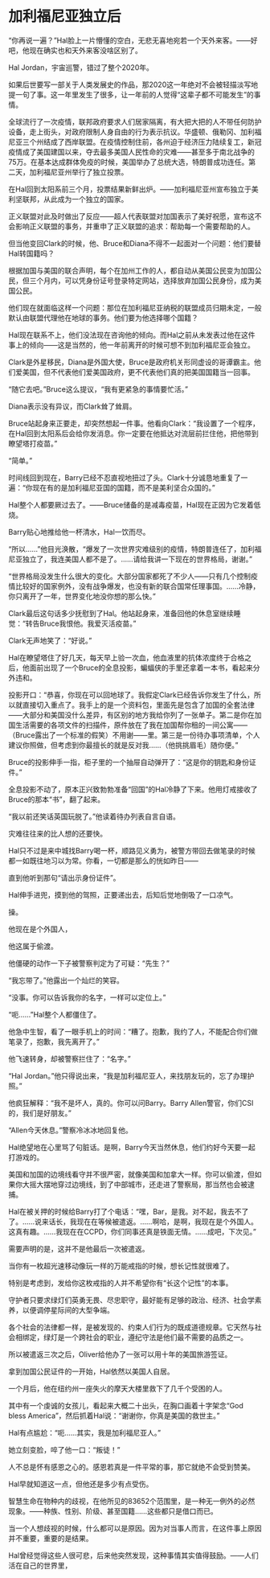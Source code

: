 # 加利福尼亚独立后

“你再说一遍？”Hal脸上一片懵懂的空白，无悲无喜地宛若一个天外来客。——好吧，他现在确实也和天外来客没啥区别了。

Hal Jordan，宇宙巡警，错过了整个2020年。

如果后世要写一部关于人类发展史的作品，那2020这一年绝对不会被轻描淡写地提一句了事。这一年里发生了很多，让一年前的人觉得“这辈子都不可能发生”的事情。

全球流行了一次疫情，联邦政府要求人们居家隔离，有大把大把的人不带任何防护设备，走上街头，对政府限制人身自由的行为表示抗议。华盛顿、俄勒冈、加利福尼亚三个州结成了西岸联盟。在疫情控制住前，各州迫于经济压力陆续复工，新冠疫情成了美国建国以来，夺去最多美国人民性命的灾难——甚至多于南北战争的75万。在基本达成群体免疫的时候，美国举办了总统大选，特朗普成功连任。第二天，加利福尼亚州举行了独立投票。

在Hal回到太阳系前三个月，投票结果新鲜出炉。——加利福尼亚州宣布独立于美利坚联邦，从此成为一个独立的国家。

正义联盟对此及时做出了反应——超人代表联盟对加国表示了美好祝愿，宣布这不会影响正义联盟的事务，并重申了正义联盟的追求：帮助每一个需要帮助的人。

但当他变回Clark的时候，他、Bruce和Diana不得不一起面对一个问题：他们要替Hal转国籍吗？

根据加国与美国的联合声明，每个在加州工作的人，都自动从美国公民变为加国公民，但三个月内，可以凭身份证号登录特定网站，选择放弃加国公民身份，成为美国公民。

他们现在就面临这样一个问题：那位在加利福尼亚纳税的联盟成员归期未定，一般默认由联盟代理他在地球的事务。他们要为他选择哪个国籍？

Hal现在联系不上，他们没法现在咨询他的倾向。而Hal之前从未发表过他在这件事上的倾向——这是当然的，他一年前离开的时候可想不到加利福尼亚会独立。

Clark是外星移民，Diana是外国大使，Bruce是政府机关形同虚设的哥谭霸主。他们爱美国，但不代表他们爱美国政府，更不代表他们真的把美国国籍当一回事。

“随它去吧。”Bruce这么提议，“我有更紧急的事情要忙活。”

Diana表示没有异议，而Clark耸了耸肩。

Bruce站起身来正要走，却突然想起一件事。他看向Clark：“我设置了一个程序，在Hal回到太阳系后会给你发消息。你一定要在他抵达对流层前拦住他，把他带到瞭望塔打疫苗。”

“简单。”



时间线回到现在，Barry已经不忍直视地扭过了头。Clark十分诚恳地重复了一遍：“你现在有的是加利福尼亚国的国籍，而不是美利坚合众国的。”

Hal整个人都要厥过去了。——Bruce储备的是减毒疫苗，Hal现在正因为它发着低烧。

Barry贴心地推给他一杯清水，Hal一饮而尽。

“所以……”他目光涣散，“爆发了一次世界灾难级别的疫情，特朗普连任了，加利福尼亚独立了，我连美国人都不是了。……请给我讲一下现在的世界格局，谢谢。”

“世界格局没发生什么很大的变化。大部分国家都死了不少人——只有几个控制疫情比较好的国家例外，没有战争爆发，也没有新的联合国常任理事国。……冷静，你只离开了一年，世界变化地没你想的那么快。”

Clark最后这句话多少抚慰到了Hal。他站起身来，准备回他的休息室继续睡觉：“转告Bruce我恨他。我爱灭活疫苗。”

Clark无声地笑了：“好说。”

Hal在瞭望塔住了好几天，每天早上验一次血，他血液里的抗体浓度终于合格之后，他面前出现了一个Bruce的全息投影，蝙蝠侠的手里还拿着一本书，看起来分外违和。

投影开口：“恭喜，你现在可以回地球了。我假定Clark已经告诉你发生了什么，所以就直接切入重点了。我手上的是一个资料包，里面先是包含了加国的全套法律——大部分和美国没什么差异，有区别的地方我给你列了一张单子。第二是你在加国生活需要的各项文件的扫描件，原件放在了我在加国帮你租的一间公寓——（Bruce露出了一个标准的假笑）不用谢——里。第三是一份待办事项清单，个人建议你照做，但考虑到你最擅长的就是反对我……（他挑挑眉毛）随你便。”

Bruce的投影伸手一指，柜子里的一个抽屉自动弹开了：“这是你的钥匙和身份证件。”

全息投影不动了，原本正兴致勃勃准备“回国”的Hal冷静了下来。他用灯戒接收了Bruce的那本“书”，翻了起来。

“我以前还笑话英国玩脱了。”他读着待办列表自言自语。



灾难往往来的比人想的还要快。

Hal只不过是来中城找Barry喝一杯，顺路见义勇为，被警方带回去做笔录的时候都一如既往地习以为常。你看，一切都是那么的恍如昨日——

直到他听到那句“请出示身份证件”。

Hal伸手进兜，摸到他的驾照，正要递出去，后知后觉地倒吸了一口凉气。

操。

他现在是个外国人，

他这属于偷渡。

他僵硬的动作一下子被警察判定为了可疑：“先生？”

“我忘带了。”他露出一个灿烂的笑容。

“没事。你可以告诉我你的名字，一样可以定位上。”

“呃……”Hal整个人都僵住了。

他急中生智，看了一眼手机上的时间：“糟了。抱歉，我约了人，不能配合你们做笔录了，抱歉，我先离开了。”

他飞速转身，却被警察拦住了：“名字。”

“Hal Jordan。”他只得说出来，“我是加利福尼亚人，来找朋友玩的，忘了办理护照。”

他疯狂解释：“我不是坏人，真的。你可以问Barry。Barry Allen警官，你们CSI的，我们是好朋友。”

“Allen今天休息。”警察冷冰冰地回复他。

Hal绝望地在心里骂了句脏话。是啊，Barry今天当然休息，他们约好今天要一起打游戏的。

美国和加国的边境线看守并不很严密，就像美国和加拿大一样。你可以偷渡，但如果你大摇大摆地穿过边境线，到了中部城市，还走进了警察局，那当然也会被逮捕。

Hal在被关押的时候给Barry打了个电话：“嘿，Bar，是我。对不起，我去不了了。……说来话长，我现在在等候被遣返。……啊哈，是啊，我现在是个外国人。这真有趣。……我现在在CCPD，你们同事还真是铁面无情。……成吧，下次见。”

需要声明的是，这并不是他最后一次被遣返。

当你有一枚超光速移动像玩一样的万能戒指的时候，想长记性就很难了。

特别是考虑到，发给你这枚戒指的人并不希望你有“长这个记性”的本事。

守护者只要求绿灯们英勇无畏、尽忠职守，最好能有足够的政治、经济、社会学素养，以便调停星际间的大型争端。

各个社会的法律都一样，是被发现的、约束人们行为的既成道德规章。它天然与社会相绑定，绿灯是一个跨社会的职业，遵纪守法是他们最不需要的品质之一。

所以被遣返三次之后，Oliver给他办了一张可以用十年的美国旅游签证。



拿到加国公民证件的一开始，Hal依然以美国人自居。

一个月后，他在纽约州一座失火的摩天大楼里救下了几千个受困的人。

其中有一个虔诚的女孩儿，看起来大概二十出头，在胸口画着十字架念“God bless America”，然后抓着Hal说：“谢谢你，你真是美国的救世主。”

Hal有点尴尬：“呃……其实，我是加利福尼亚人。”

她立刻变脸，啐了他一口：“叛徒！”

人不总是怀有感恩之心的。感恩若真是一件平常的事，那它就绝不会受到赞美。

Hal早就知道这一点，但他还是多少有点受伤。

智慧生命在物种内的歧视，在他所见的83652个范围里，是一种无一例外的必然现象。——种族、性别、阶级、甚至国籍……这些都只是借口而已。

当一个人想歧视的时候，什么都可以是原因。因为对当事人而言，在这件事上原因并不重要，重要的是结果。

Hal曾经觉得这些人很可悲，后来他突然发现，这种事情其实值得鼓励。——人们活在自己的世界里，
